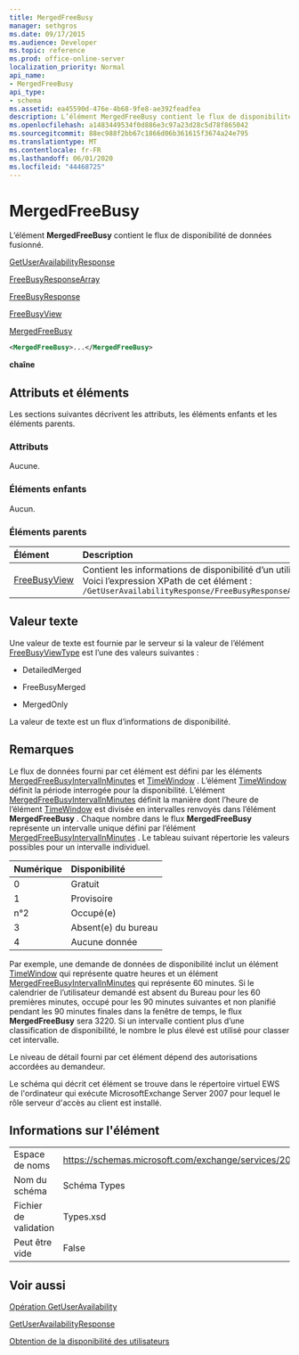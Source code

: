 ```yaml
---
title: MergedFreeBusy
manager: sethgros
ms.date: 09/17/2015
ms.audience: Developer
ms.topic: reference
ms.prod: office-online-server
localization_priority: Normal
api_name:
- MergedFreeBusy
api_type:
- schema
ms.assetid: ea45590d-476e-4b68-9fe8-ae392feadfea
description: L’élément MergedFreeBusy contient le flux de disponibilité de données fusionné.
ms.openlocfilehash: a1483449534f0d886e3c97a23d28c5d78f865042
ms.sourcegitcommit: 88ec988f2bb67c1866d06b361615f3674a24e795
ms.translationtype: MT
ms.contentlocale: fr-FR
ms.lasthandoff: 06/01/2020
ms.locfileid: "44468725"
---
```

# <a name="mergedfreebusy"></a>MergedFreeBusy

L’élément **MergedFreeBusy** contient le flux de disponibilité de données fusionné. 
  
[GetUserAvailabilityResponse](getuseravailabilityresponse.md)
  
[FreeBusyResponseArray](freebusyresponsearray.md)
  
[FreeBusyResponse](freebusyresponse.md)
  
[FreeBusyView](freebusyview.md)
  
[MergedFreeBusy](mergedfreebusy.md)
  
```xml
<MergedFreeBusy>...</MergedFreeBusy>
```

 **chaîne**
## <a name="attributes-and-elements"></a>Attributs et éléments

Les sections suivantes décrivent les attributs, les éléments enfants et les éléments parents.
  
### <a name="attributes"></a>Attributs

Aucune.
  
### <a name="child-elements"></a>Éléments enfants

Aucun.
  
### <a name="parent-elements"></a>Éléments parents

|**Élément**|**Description**|
|:-----|:-----|
|[FreeBusyView](freebusyview.md) <br/> |Contient les informations de disponibilité d’un utilisateur spécifique.  <br/> Voici l’expression XPath de cet élément :  <br/>  `/GetUserAvailabilityResponse/FreeBusyResponseArray/FreeBusyResponse/FreeBusyView` <br/> |
   
## <a name="text-value"></a>Valeur texte

Une valeur de texte est fournie par le serveur si la valeur de l’élément [FreeBusyViewType](freebusyviewtype.md) est l’une des valeurs suivantes : 
  
- DetailedMerged
    
- FreeBusyMerged
    
- MergedOnly
    
La valeur de texte est un flux d’informations de disponibilité. 
  
## <a name="remarks"></a>Remarques

Le flux de données fourni par cet élément est défini par les éléments [MergedFreeBusyIntervalInMinutes](mergedfreebusyintervalinminutes.md) et [TimeWindow](timewindow.md) . L’élément [TimeWindow](timewindow.md) définit la période interrogée pour la disponibilité. L’élément [MergedFreeBusyIntervalInMinutes](mergedfreebusyintervalinminutes.md) définit la manière dont l’heure de l’élément [TimeWindow](timewindow.md) est divisée en intervalles renvoyés dans l’élément **MergedFreeBusy** . Chaque nombre dans le flux **MergedFreeBusy** représente un intervalle unique défini par l’élément [MergedFreeBusyIntervalInMinutes](mergedfreebusyintervalinminutes.md) . Le tableau suivant répertorie les valeurs possibles pour un intervalle individuel. 
  
|**Numérique**|**Disponibilité**|
|:-----|:-----|
|0  <br/> |Gratuit  <br/> |
|1   <br/> |Provisoire  <br/> |
|n°2  <br/> |Occupé(e)  <br/> |
|3  <br/> |Absent(e) du bureau  <br/> |
|4   <br/> |Aucune donnée  <br/> |
   
Par exemple, une demande de données de disponibilité inclut un élément [TimeWindow](timewindow.md) qui représente quatre heures et un élément [MergedFreeBusyIntervalInMinutes](mergedfreebusyintervalinminutes.md) qui représente 60 minutes. Si le calendrier de l’utilisateur demandé est absent du Bureau pour les 60 premières minutes, occupé pour les 90 minutes suivantes et non planifié pendant les 90 minutes finales dans la fenêtre de temps, le flux **MergedFreeBusy** sera 3220. Si un intervalle contient plus d’une classification de disponibilité, le nombre le plus élevé est utilisé pour classer cet intervalle. 
  
Le niveau de détail fourni par cet élément dépend des autorisations accordées au demandeur.
  
Le schéma qui décrit cet élément se trouve dans le répertoire virtuel EWS de l'ordinateur qui exécute MicrosoftExchange Server 2007 pour lequel le rôle serveur d'accès au client est installé.
  
## <a name="element-information"></a>Informations sur l'élément

|||
|:-----|:-----|
|Espace de noms  <br/> |https://schemas.microsoft.com/exchange/services/2006/types  <br/> |
|Nom du schéma  <br/> |Schéma Types  <br/> |
|Fichier de validation  <br/> |Types.xsd  <br/> |
|Peut être vide  <br/> |False  <br/> |
   
## <a name="see-also"></a>Voir aussi



[Opération GetUserAvailability](getuseravailability-operation.md)
  
[GetUserAvailabilityResponse](getuseravailabilityresponse.md)


[Obtention de la disponibilité des utilisateurs](https://msdn.microsoft.com/library/d4133fcb-9b0f-4e6b-aadf-a389da83516a%28Office.15%29.aspx)

